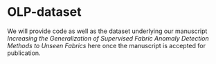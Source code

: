# OLP-dataset

We will provide code as well as the dataset underlying our manuscript *Increasing the Generalization of Supervised Fabric Anomaly Detection Methods to Unseen Fabrics*
here once the manuscript is accepted for publication.
